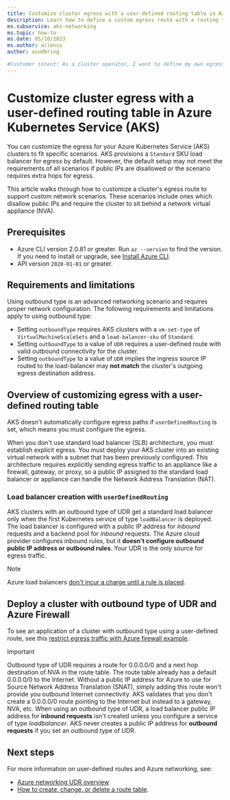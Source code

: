 ```yaml
---
title: Customize cluster egress with a user-defined routing table in Azure Kubernetes Service (AKS)
description: Learn how to define a custom egress route with a routing table in Azure Kubernetes Service (AKS).
ms.subservice: aks-networking
ms.topic: how-to
ms.date: 05/10/2023
ms.author: allensu
author: asudbring

#Customer intent: As a cluster operator, I want to define my own egress paths with user-defined routes. Since I define this upfront, I don't want AKS-provided load balancer configurations.
---
```


# Customize cluster egress with a user-defined routing table in Azure Kubernetes Service (AKS)

You can customize the egress for your Azure Kubernetes Service (AKS) clusters to fit specific scenarios. AKS provisions a `Standard` SKU load balancer for egress by default. However, the default setup may not meet the requirements of all scenarios if public IPs are disallowed or the scenario requires extra hops for egress.

This article walks through how to customize a cluster's egress route to support custom network scenarios. These scenarios include ones which disallow public IPs and require the cluster to sit behind a network virtual appliance (NVA).

## Prerequisites

* Azure CLI version 2.0.81 or greater. Run `az --version` to find the version. If you need to install or upgrade, see [Install Azure CLI](/cli/azure/install-azure-cli).
* API version `2020-01-01` or greater.

## Requirements and limitations

Using outbound type is an advanced networking scenario and requires proper network configuration. The following requirements and limitations apply to using outbound type:

* Setting `outboundType` requires AKS clusters with a `vm-set-type` of `VirtualMachineScaleSets` and a `load-balancer-sku` of `Standard`.
* Setting `outboundType` to a value of `UDR` requires a user-defined route with valid outbound connectivity for the cluster.
* Setting `outboundType` to a value of `UDR` implies the ingress source IP routed to the load-balancer may **not match** the cluster's outgoing egress destination address.

## Overview of customizing egress with a user-defined routing table

AKS doesn't automatically configure egress paths if `userDefinedRouting` is set, which means you must configure the egress.

When you don't use standard load balancer (SLB) architecture, you must establish explicit egress. You must deploy your AKS cluster into an existing virtual network with a subnet that has been previously configured. This architecture requires explicitly sending egress traffic to an appliance like a firewall, gateway, or proxy, so a public IP assigned to the standard load balancer or appliance can handle the Network Address Translation (NAT).

### Load balancer creation with `userDefinedRouting`

AKS clusters with an outbound type of UDR get a standard load balancer only when the first Kubernetes service of type `loadBalancer` is deployed. The load balancer is configured with a public IP address for *inbound* requests and a backend pool for *inbound* requests. The Azure cloud provider configures inbound rules, but it **doesn't configure outbound public IP address or outbound rules**. Your UDR is the only source for egress traffic.

> [!NOTE]
> Azure load balancers [don't incur a charge until a rule is placed](https://azure.microsoft.com/pricing/details/load-balancer/).

## Deploy a cluster with outbound type of UDR and Azure Firewall

To see an application of a cluster with outbound type using a user-defined route, see this [restrict egress traffic with Azure firewall example](limit-egress-traffic.md).

> [!IMPORTANT]
> Outbound type of UDR requires a route for 0.0.0.0/0 and a next hop destination of NVA in the route table.
> The route table already has a default 0.0.0.0/0 to the Internet. Without a public IP address for Azure to use for Source Network Address Translation (SNAT), simply adding this route won't provide you outbound Internet connectivity. AKS validates that you don't create a 0.0.0.0/0 route pointing to the Internet but instead to a gateway, NVA, etc.
> When using an outbound type of UDR, a load balancer public IP address for **inbound requests** isn't created unless you configure a service of type *loadbalancer*. AKS never creates a public IP address for **outbound requests** if you set an outbound type of UDR.

## Next steps

For more information on user-defined routes and Azure networking, see:

* [Azure networking UDR overview](/azure/virtual-network/virtual-networks-udr-overview)
* [How to create, change, or delete a route table](/azure/virtual-network/manage-route-table).
